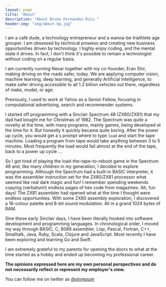 ```yaml
---
layout: page
title: "About"
description: "About Bruno Fernandez-Ruiz."
header-img: "img/about-bg.jpg"
---
```


I am a café dude, a technology entrepreneur and a wanna-be triathlete
age grouper. I am obsessed by technical prowess and creating new
business opportunities driven by technology. I highly enjoy coding,
and the mental state it drives. In fact, I don't think it's possible
to remain a technologist without coding on a regular basis.

I am currently running Nexar together with my co-founder, Eran Shir,
making driving on the roads safer, today. We are applying computer
vision, machine learning, deep learning, and generally Artificial
Intelligence, to make safer driving accessible to all 1.2 billion
vehicles out there, regardless of make, model, or age.

Previously, I used to work at Yahoo as a Senior Fellow, focusing in
computational advertising, search and recommender systems.

I started off programming with a Sinclair Spectrum 48 (ZX80/ZX81)
that my dad had bought me for Christmas of 1982. The Spectrum was
quite a novelty at the time, with many programs, mainly games, being
developed at the time for it. But honestly it quickly became quite
boring. After the power up cycle, you would get a `$` prompt where to
type `load` and start the tape machine. Loading a program from tape
would take anything between 3 to 5 minutes. Most frequently the load
would fail almost at the end of the tape, back to a power up cycle ...

So I got tired of playing the load-the-tape-to-reboot game in the
Spectrum 48 and, like many children in my generation, I decided to
explore programming. Although the Spectrum had a built-in BASIC
interpreter, it was the assembler instruction set for the ZX80/ZX81
processor what seemed like real dark magic and fun! I remember
spending weekends copying (verbatum!) endless pages of hex code from
magazines. Ah, fun days! The ZX81 assembler had opened what at the
time I thought were endless opportunities. With some ZX80 assembly
exploration, I discovered a 16-colour palette and 8-bit sound
modulation. All in a grand 1024 bytes of RAM.

Sine these early Sinclair days, I have been literally hooked into
software development and programming languages. In chronological
order, I moved my way through BASIC, C, 8088 assembler, Lisp, Pascal,
Fortran, C++, Smalltalk, Java, Ruby, Scala, Clojure and JavaScript.
Most recently I have been exploring and learning Go and Swift.

I am extremely grateful to my parents for opening the doors to what
at the time started as a hobby and ended up becoming my professional
career.

**The opinions expressed here are my own personal perspectives and do
not necessarily reflect or represent my employer's view.**

You can follow me on twitter as [@olympum](http://twitter.com/olympum)
